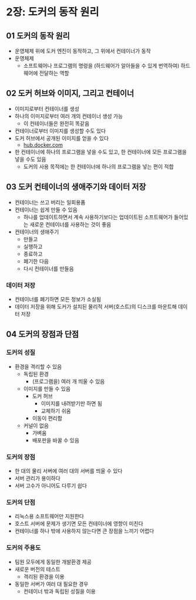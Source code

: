 # 2장: 도커의 동작 원리

## 01 도커의 동작 원리

- 운영체제 위에 도커 엔진이 동작하고, 그 위에서 컨테이너가 동작
- 운영체제
    - 소프트웨어나 프로그램의 명령을 (하드웨어가 알아들을 수 있게 번역하여) 하드웨어에 전달하는 역할

## 02 도커 허브와 이미지, 그리고 컨테이너

- 이미지로부터 컨테이너를 생성
- 하나의 이미지로부터 여러 개의 컨테이너 생성 가능
    - 이 컨테이너들은 완전히 똑같음
- 컨테이너로부터 이미지를 생성할 수도 있다
- 도커 허브에서 공개된 이미지를 얻을 수 있다
    - [hub.docker.com](http://hub.docker.com)
- 한 컨테이너에 하나의 프로그램을 넣을 수도 있고, 한 컨테이너에 모든 프로그램을 넣을 수도 있음
    - 도커의 사용 목적에는 한 컨테이너에 하나의 프로그램을 넣는 편이 적합

## 03 도커 컨테이너의 생애주기와 데이터 저장

- 컨테이너는 쓰고 버리는 일회용품
- 컨테이너는 쉽게 만들 수 있음
    - 하나를 업데이트하면서 계속 사용하기보다는 업데이트된 소프트웨어가 들어있는 새로운 컨테이너를 사용하는 것이 좋음
- 컨테이너의 생애주기
    - 만들고
    - 실행하고
    - 종료하고
    - 폐기한 다음
    - 다시 컨테이너를 만들음

### 데이터 저장

- 컨테이너를 폐기하면 모든 정보가 소실됨
- 데이터 저장을 위해 도커가 설치된 물리적 서버(호스트)의 디스크를 마운트해 데이터 저장

## 04 도커의 장점과 단점

### 도커의 성질

- 환경을 격리할 수 있음
    - 독립된 환경
        - (프로그램을) 여러 개 띄울 수 있음
    - 이미지를 만들 수 있음
        - 도커 허브
            - 이미지를 내려받기만 하면 됨
            - 교체하기 쉬움
        - 이동이 편리함
    - 커널이 없음
        - 가벼움
        - 배포판을 바꿀 수 있음

### 도커의 장점

- 한 대의 물리 서버에 여러 대의 서버를 띄울 수 있다
- 서버 관리가 용이하다
- 서버 고수가 아니어도 다루기 쉽다

### 도커의 단점

- 리눅스용 소프트웨어만 지원한다
- 호스트 서버에 문제가 생기면 모든 컨테이너에 영향이 미친다
- 컨테이너를 하나 밖에 사용하지 않는다면 큰 장점을 느끼기 어렵다

### 도커의 주용도

- 팀원 모두에게 동일한 개발환경 제공
- 새로운 버전의 테스트
    - 격리된 환경을 이용
- 동일한 서버가 여러 대 필요한 경우
    - 컨테이너 밖과 독립된 성질을 이용